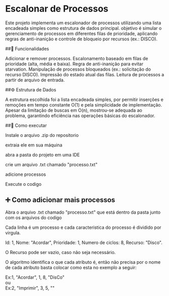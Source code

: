 # Escalonar de Processos

Este projeto implementa um escalonador de processos utilizando uma lista encadeada simples como estrutura de dados principal. 
objetivo é simular o gerenciamento de processos em diferentes filas de prioridade, 
aplicando regras de anti-inanição e controle de bloqueio por recursos (ex.: DISCO).

##🚀 Funcionalidades

Adicionar e remover processos.
Escalonamento baseado em filas de prioridade (alta, média e baixa).
Regra de anti-inanição para evitar starvation.
Manipulação de processos bloqueados (ex.: solicitação do recurso DISCO).
Impressão do estado atual das filas.
Leitura de processos a partir de arquivo de entrada.

##⚙️ Estrutura de Dados

A estrutura escolhida foi a lista encadeada simples, por permitir inserções e remoções em tempo constante O(1) e pela simplicidade de implementação. 
Apesar da limitação de buscas em O(n), mostrou-se adequada ao problema, garantindo eficiência nas operações básicas do escalonador.

##💾 Como executar 

Instale o arquivo .zip do repositorio 

extraia ele em sua máquina 

abra a pasta do projeto em uma IDE

crie um arquivo .txt chamado "processo.txt"

adicione processos 

Execute o codigo 

## ➕ Como adicionar mais processos 
Abra o arquivo .txt chamado "processo.txt" que está dentro da pasta junto com os arquivos do codigo

Cada linha é um processo e cada caracteristica do processo é dividido por virgula.

Id: 1, Nome: "Acordar", Prioridade: 1, Numero de ciclos: 8, Recurso: "Disco".

O Recurso pode ser vazio, caso não seja necessário.

O algoritmo identifica o que cada atributo é, então não precisa por o nome de cada atributo
basta colocar como esta no exemplo a seguir:

Ex:1, "Acordar", 1, 8, "DisCo"\
ou\
Ex:2, "Imprimir", 3, 5, "" 




